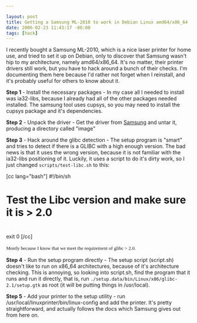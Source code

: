 ```yaml
--- 

layout: post
title: Getting a Samsung ML-2010 to work in Debian Linux amd64/x86_64
date: 2006-02-23 11:43:17 -06:00
tags: [hack]
---
```

I recently bought a Samsung ML-2010, which is a nice laser printer for home use, and tried to set it up on Debian, only to discover that Samsung wasn't hip to my architecture, namely amd64/x86_64.  It's no matter, their printer drivers still work, but you have to hack around a bunch of their checks.   I'm documenting them here because I'd rather not forget when I reinstall, and it's probably useful for others to know about it.

<strong>Step 1</strong> - Install the necessary packages - In my case all I needed to install was ia32-libs, because I already had all of the other packages needed installed.  The samsung tool uses cupsys, so you may need to install the cupsys package and it's dependencies.

<strong>Step 2</strong> - Unpack the driver - Get the driver from <a href="http://www.samsungprinters.com">Samsung</a> and untar it, producing a directory called "image"

<strong>Step 3</strong> - Hack around the glibc detection - The setup program is "smart" and tries to detect if there is a <span class="caps">GLIBC </span>with a high enough version.  The bad news is that it uses the wrong version, because it is not familiar with the ia32-libs positioning of it.  Luckily, it uses a script to do it's dirty work, so I just changed <code>scripts/test-libc.sh</code> to this:

[cc lang="bash"]
#!/bin/sh
#
# Test the Libc version and make sure it is &gt; 2.0
#
exit 0
[/cc]
<pre><span style="font-family: Georgia, 'Times New Roman', 'Bitstream Charter', Times, serif; line-height: 19px; white-space: normal; font-size: 13px;">Mostly because I know that we meet the requirement of glibc &gt; 2.0.</span></pre>
<strong>Step 4</strong> - Run the setup program directly - The setup script (script.sh) doesn't like to run on x86_64 architectures, because of it's architecture checking.  This is annoying, so looking into script.sh, find the program that it runs and run it directly, that is, run <code>./setup.data/bin/Linux/x86/glibc-2.1/setup.gtk</code> as root (it will be putting things in /usr/local).

<strong>Step 5</strong> - Add your printer to the setup utility - run /usr/local/linuxprinter/bin/linux-config and add the printer.  It's pretty straightforward, and actually follows the docs which Samsung gives out from here on.
